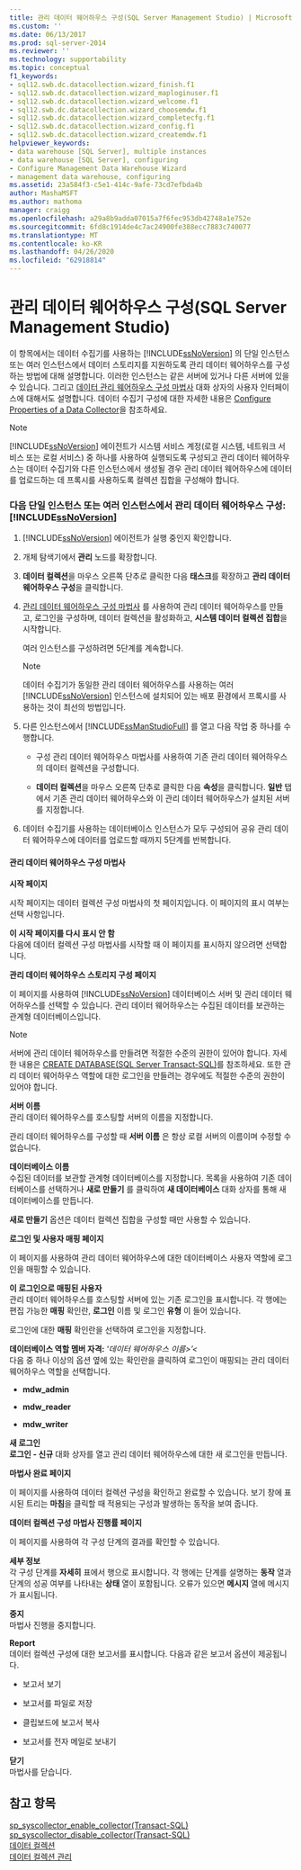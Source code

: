 ```yaml
---
title: 관리 데이터 웨어하우스 구성(SQL Server Management Studio) | Microsoft 문서
ms.custom: ''
ms.date: 06/13/2017
ms.prod: sql-server-2014
ms.reviewer: ''
ms.technology: supportability
ms.topic: conceptual
f1_keywords:
- sql12.swb.dc.datacollection.wizard_finish.f1
- sql12.swb.dc.datacollection.wizard_maploginuser.f1
- sql12.swb.dc.datacollection.wizard_welcome.f1
- sql12.swb.dc.datacollection.wizard_choosemdw.f1
- sql12.swb.dc.datacollection.wizard_completecfg.f1
- sql12.swb.dc.datacollection.wizard_config.f1
- sql12.swb.dc.datacollection.wizard_createmdw.f1
helpviewer_keywords:
- data warehouse [SQL Server], multiple instances
- data warehouse [SQL Server], configuring
- Configure Management Data Warehouse Wizard
- management data warehouse, configuring
ms.assetid: 23a584f3-c5e1-414c-9afe-73cd7efbda4b
author: MashaMSFT
ms.author: mathoma
manager: craigg
ms.openlocfilehash: a29a8b9adda07015a7f6fec953db42748a1e752e
ms.sourcegitcommit: 6fd8c1914de4c7ac24900fe388ecc7883c740077
ms.translationtype: MT
ms.contentlocale: ko-KR
ms.lasthandoff: 04/26/2020
ms.locfileid: "62918814"
---
```

# <a name="configure-the-management-data-warehouse-sql-server-management-studio"></a>관리 데이터 웨어하우스 구성(SQL Server Management Studio)
  이 항목에서는 데이터 수집기를 사용하는 [!INCLUDE[ssNoVersion](../../includes/ssnoversion-md.md)] 의 단일 인스턴스 또는 여러 인스턴스에서 데이터 스토리지를 지원하도록 관리 데이터 웨어하우스를 구성하는 방법에 대해 설명합니다. 이러한 인스턴스는 같은 서버에 있거나 다른 서버에 있을 수 있습니다. 그리고 [데이터 관리 웨어하우스 구성 마법사](#Wizard) 대화 상자의 사용자 인터페이스에 대해서도 설명합니다. 데이터 수집기 구성에 대한 자세한 내용은 [Configure Properties of a Data Collector](configure-properties-of-a-data-collector.md)을 참조하세요.  
  
> [!NOTE]  
>  [!INCLUDE[ssNoVersion](../../includes/ssnoversion-md.md)] 에이전트가 시스템 서비스 계정(로컬 시스템, 네트워크 서비스 또는 로컬 서비스) 중 하나를 사용하여 실행되도록 구성되고 관리 데이터 웨어하우스는 데이터 수집기와 다른 인스턴스에서 생성될 경우 관리 데이터 웨어하우스에 데이터를 업로드하는 데 프록시를 사용하도록 컬렉션 집합을 구성해야 합니다.  
  
### <a name="configure-the-management-data-warehouse-on-a-single-instance-or-multiple-instances-of-ssnoversion"></a>다음 단일 인스턴스 또는 여러 인스턴스에서 관리 데이터 웨어하우스 구성: [!INCLUDE[ssNoVersion](../../includes/ssnoversion-md.md)]  
  
1.  [!INCLUDE[ssNoVersion](../../includes/ssnoversion-md.md)] 에이전트가 실행 중인지 확인합니다.  
  
2.  개체 탐색기에서 **관리** 노드를 확장합니다.  
  
3.  **데이터 컬렉션**을 마우스 오른쪽 단추로 클릭한 다음 **태스크**를 확장하고 **관리 데이터 웨어하우스 구성**을 클릭합니다.  
  
4.  [관리 데이터 웨어하우스 구성 마법사](#Wizard) 를 사용하여 관리 데이터 웨어하우스를 만들고, 로그인을 구성하며, 데이터 컬렉션을 활성화하고, **시스템 데이터 컬렉션 집합**을 시작합니다.  
  
     여러 인스턴스를 구성하려면 5단계를 계속합니다.  
  
    > [!NOTE]  
    >  데이터 수집기가 동일한 관리 데이터 웨어하우스를 사용하는 여러 [!INCLUDE[ssNoVersion](../../includes/ssnoversion-md.md)] 인스턴스에 설치되어 있는 배포 환경에서 프록시를 사용하는 것이 최선의 방법입니다.  
  
5.  다른 인스턴스에서 [!INCLUDE[ssManStudioFull](../../includes/ssmanstudiofull-md.md)] 를 열고 다음 작업 중 하나를 수행합니다.  
  
    -   구성 관리 데이터 웨어하우스 마법사를 사용하여 기존 관리 데이터 웨어하우스의 데이터 컬렉션을 구성합니다.  
  
    -   **데이터 컬렉션**을 마우스 오른쪽 단추로 클릭한 다음 **속성**을 클릭합니다. **일반** 탭에서 기존 관리 데이터 웨어하우스와 이 관리 데이터 웨어하우스가 설치된 서버를 지정합니다.  
  
6.  데이터 수집기를 사용하는 데이터베이스 인스턴스가 모두 구성되어 공유 관리 데이터 웨어하우스에 데이터를 업로드할 때까지 5단계를 반복합니다.  
  
####  <a name="configure-management-data-warehouse-wizard"></a><a name="Wizard"></a> 관리 데이터 웨어하우스 구성 마법사  
 **시작 페이지**  
  
 시작 페이지는 데이터 컬렉션 구성 마법사의 첫 페이지입니다. 이 페이지의 표시 여부는 선택 사항입니다.  
  
 **이 시작 페이지를 다시 표시 안 함**  
 다음에 데이터 컬렉션 구성 마법사를 시작할 때 이 페이지를 표시하지 않으려면 선택합니다.  
  
 **관리 데이터 웨어하우스 스토리지 구성 페이지**  
  
 이 페이지를 사용하여 [!INCLUDE[ssNoVersion](../../includes/ssnoversion-md.md)] 데이터베이스 서버 및 관리 데이터 웨어하우스를 선택할 수 있습니다. 관리 데이터 웨어하우스는 수집된 데이터를 보관하는 관계형 데이터베이스입니다.  
  
> [!NOTE]  
>  서버에 관리 데이터 웨어하우스를 만들려면 적절한 수준의 권한이 있어야 합니다. 자세한 내용은 [CREATE DATABASE&#40;SQL Server Transact-SQL&#41;](/sql/t-sql/statements/create-database-sql-server-transact-sql)를 참조하세요. 또한 관리 데이터 웨어하우스 역할에 대한 로그인을 만들려는 경우에도 적절한 수준의 권한이 있어야 합니다.  
  
 **서버 이름**  
 관리 데이터 웨어하우스를 호스팅할 서버의 이름을 지정합니다.  
  
 관리 데이터 웨어하우스를 구성할 때 **서버 이름** 은 항상 로컬 서버의 이름이며 수정할 수 없습니다.  
  
 **데이터베이스 이름**  
 수집된 데이터를 보관할 관계형 데이터베이스를 지정합니다. 목록을 사용하여 기존 데이터베이스를 선택하거나 **새로 만들기** 를 클릭하여 **새 데이터베이스** 대화 상자를 통해 새 데이터베이스를 만듭니다.  
  
 **새로 만들기** 옵션은 데이터 컬렉션 집합을 구성할 때만 사용할 수 있습니다.  
  
 **로그인 및 사용자 매핑 페이지**  
  
 이 페이지를 사용하여 관리 데이터 웨어하우스에 대한 데이터베이스 사용자 역할에 로그인을 매핑할 수 있습니다.  
  
 **이 로그인으로 매핑된 사용자**  
 관리 데이터 웨어하우스를 호스팅할 서버에 있는 기존 로그인을 표시합니다. 각 행에는 편집 가능한 **매핑** 확인란, **로그인** 이름 및 로그인 **유형** 이 들어 있습니다.  
  
 로그인에 대한 **매핑** 확인란을 선택하여 로그인을 지정합니다.  
  
 **데이터베이스 역할 멤버 자격:** ‘*데이터 웨어하우스 이름>’\<*  
 다음 중 하나 이상의 옵션 옆에 있는 확인란을 클릭하여 로그인이 매핑되는 관리 데이터 웨어하우스 역할을 선택합니다.  
  
-   **mdw_admin**  
  
-   **mdw_reader**  
  
-   **mdw_writer**  
  
 **새 로그인**  
 **로그인 - 신규** 대화 상자를 열고 관리 데이터 웨어하우스에 대한 새 로그인을 만듭니다.  
  
 **마법사 완료 페이지**  
  
 이 페이지를 사용하여 데이터 컬렉션 구성을 확인하고 완료할 수 있습니다. 보기 창에 표시된 트리는 **마침**을 클릭할 때 적용되는 구성과 발생하는 동작을 보여 줍니다.  
  
 **데이터 컬렉션 구성 마법사 진행률 페이지**  
  
 이 페이지를 사용하여 각 구성 단계의 결과를 확인할 수 있습니다.  
  
 **세부 정보**  
 각 구성 단계를 **자세히** 표에서 행으로 표시합니다. 각 행에는 단계를 설명하는 **동작** 열과 단계의 성공 여부를 나타내는 **상태** 열이 포함됩니다. 오류가 있으면 **메시지** 열에 메시지가 표시됩니다.  
  
 **중지**  
 마법사 진행을 중지합니다.  
  
 **Report**  
 데이터 컬렉션 구성에 대한 보고서를 표시합니다. 다음과 같은 보고서 옵션이 제공됩니다.  
  
-   보고서 보기  
  
-   보고서를 파일로 저장  
  
-   클립보드에 보고서 복사  
  
-   보고서를 전자 메일로 보내기  
  
 **닫기**  
 마법사를 닫습니다.  
  
## <a name="see-also"></a>참고 항목  
 [sp_syscollector_enable_collector&#40;Transact-SQL&#41;](/sql/relational-databases/system-stored-procedures/sp-syscollector-enable-collector-transact-sql)   
 [sp_syscollector_disable_collector&#40;Transact-SQL&#41;](/sql/relational-databases/system-stored-procedures/sp-syscollector-disable-collector-transact-sql)   
 [데이터 컬렉션](data-collection.md)   
 [데이터 컬렉션 관리](manage-data-collection.md)  
  
  
